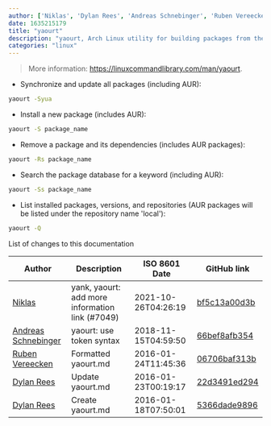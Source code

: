 ```yaml
---
author: ['Niklas', 'Dylan Rees', 'Andreas Schnebinger', 'Ruben Vereecken']
date: 1635215179
title: "yaourt"
description: "yaourt, Arch Linux utility for building packages from the Arch User Repository."
categories: "linux"
---
```

> More information: <https://linuxcommandlibrary.com/man/yaourt>.

- Synchronize and update all packages (including AUR):

```bash
yaourt -Syua
```

- Install a new package (includes AUR):

```bash
yaourt -S package_name
```

- Remove a package and its dependencies (includes AUR packages):

```bash
yaourt -Rs package_name
```

- Search the package database for a keyword (including AUR):

```bash
yaourt -Ss package_name
```

- List installed packages, versions, and repositories (AUR packages will be listed under the repository name 'local'):

```bash
yaourt -Q
```
List of changes to this documentation


Author | Description | ISO 8601 Date | GitHub link
------|-----|-----|-----
[Niklas](mailto:derNiklaas@users.noreply.github.com) | yank, yaourt: add more information link (#7049) | 2021-10-26T04:26:19 | [bf5c13a00d3b](https://github.com/tldr-pages/tldr/commit/bf5c13a00d3b256646326a4d3bfd23fddc5dbed3)
[Andreas Schnebinger](mailto:andi.schnebinger@googlemail.com) | yaourt: use token syntax | 2018-11-15T04:59:50 | [66bef8afb354](https://github.com/tldr-pages/tldr/commit/66bef8afb3540dfd67b0e44fa23a8b41e7cb725f)
[Ruben Vereecken](mailto:rubenvereecken@gmail.com) | Formatted yaourt.md | 2016-01-24T11:45:36 | [06706baf313b](https://github.com/tldr-pages/tldr/commit/06706baf313b1e09d9c1ca85b0ac7404a6c5eda1)
[Dylan Rees](mailto:dylanrees@protonmail.ch) | Update yaourt.md | 2016-01-23T00:19:17 | [22d3491ed294](https://github.com/tldr-pages/tldr/commit/22d3491ed294363d9192fe55bcb0abaa493d3e09)
[Dylan Rees](mailto:dylanrees@protonmail.ch) | Create yaourt.md | 2016-01-18T07:50:01 | [5366dade9896](https://github.com/tldr-pages/tldr/commit/5366dade9896e272fc9d6e2224836875e2f2996f)

